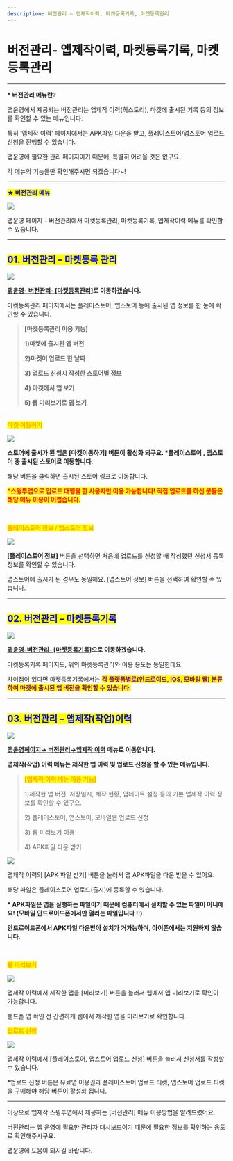 ```yaml
---
description: 버전관리 – 앱제작이력, 마켓등록기록, 마켓등록관리
---
```


# 버전관리- 앱제작이력, 마켓등록기록, 마켓등록관리

***

**\* 버전관리 메뉴란?**

앱운영에서 제공되는 버전관리는 앱제작 이력(히스토리), 마켓에 출시된 기록 등의 정보를 확인할 수 있는 메뉴입니다.

특히 ‘앱제작 이력’ 페이지에서는 APK파일 다운을 받고, 플레이스토어/앱스토어 업로드 신청을 진행할 수 있습니다.

앱운영에 필요한 관리 페이지이기 때문에, 특별히 어려울 것은 없구요.

각 메뉴의 기능들만 확인해주시면 되겠습니다\~!

***



<mark style="color:blue;">**★ 버전관리 메뉴**</mark>&#x20;

![](https://wp.swing2app.co.kr/wp-content/uploads/2018/10/%EB%B2%84%EC%A0%84%EA%B4%80%EB%A6%AC.png)

앱운영 페이지 – 버전관리에서 마켓등록관리, 마켓등록기록, 앱제작이력 메뉴를 확인할 수 있습니다.&#x20;

***



## <mark style="color:blue;">**01. 버전관리 – 마켓등록 관리**</mark>

![](https://wp.swing2app.co.kr/wp-content/uploads/2018/10/%EB%B2%84%EC%A0%84%EA%B4%80%EB%A6%AC2\_19.09.png)

[**앱운영- 버전관리- \[마켓등록관리\]**](http://www.swing2app.co.kr/view/market\_status)**로 이동하겠습니다.**

마켓등록관리 페이지에서는 플레이스토어, 앱스토어 등에 출시된 앱 정보를 한 눈에 확인할 수 있습니다.

> **\[마켓등록관리 이용 기능]**
>
> **1)마켓에 출시된 앱 버전**
>
> **2)마켓어 업로드 한 날짜**
>
> **3) 업로드 신청시 작성한 스토어별 정보**
>
> **4) 마켓에서 앱 보기**
>
> **5) 웹 미리보기로 앱 보기**



\
<mark style="color:orange;">**마켓 이동하기**</mark>

![](https://wp.swing2app.co.kr/wp-content/uploads/2018/10/%EB%B2%84%EC%A0%84%EA%B4%80%EB%A6%AC4\_19.09.png)

**스토어에 출시가 된 앱은 \[마켓이동하기] 버튼이 활성화 되구요. \*플레이스토어 , 앱스토어 중 출시된 스토어로 이동합니다.**

해당 버튼을 클릭하면 출시된 스토어 링크로 이동합니다.

<mark style="color:red;">**\*스윙투앱으로 업로드 대행을 한 사용자만 이용 가능합니다! 직접 업로드를 하신 분들은 해당 메뉴 이용이 어렵습니다.**</mark>

**​**

<mark style="color:orange;">**플레이스토어 정보 / 앱스토어 정보**</mark>

![](https://wp.swing2app.co.kr/wp-content/uploads/2018/10/%EB%B2%84%EC%A0%84%EA%B4%80%EB%A6%AC3\_19.09.png)

**\[플레이스토어 정보]** 버튼을 선택하면 처음에 업로드를 신청할 때 작성했던 신청서 등록정보를 확인할 수 있습니다.​

앱스토어에 출시가 된 경우도 동일해요. \[앱스토어 정보] 버튼을 선택하여 확인할 수 있습니다.

***



## <mark style="color:blue;">**02. 버전관리 – 마켓등록기록**</mark>

![](https://wp.swing2app.co.kr/wp-content/uploads/2018/10/%EB%B2%84%EC%A0%84%EA%B4%80%EB%A6%AC5\_19.09.png)

[**앱운영-버전관리- \[마켓등록기록\]**](http://www.swing2app.co.kr/view/market\_regist\_history)**으로 이동하겠습니다.**

마켓등록기록 페이지도, 위의 마켓등록관리와 이용 용도는 동일한데요.

차이점이 있다면 마켓등록기록에서는 <mark style="color:purple;">**각 플랫폼별로(안드로이드, IOS, 모바일 웹) 분류하여 마켓에 출시된 앱 버전을 확인할 수 있습니다.**</mark>

***



## <mark style="color:blue;">**03. 버전관리 – 앱제작(작업)이력**</mark>

![](https://wp.swing2app.co.kr/wp-content/uploads/2018/10/%EB%B2%84%EC%A0%84%EA%B4%80%EB%A6%AC1\_19.09.png)

[**앱운영페이지→ 버전관리→앱제작 이력**](http://www.swing2app.co.kr/view/app\_work\_history) **메뉴로 이동합니다.**

**앱제작(작업) 이력 메뉴는 제작한 앱 이력 및 업로드 신청을 할 수 있는 메뉴입니다.**

> <mark style="color:orange;">**\[앱제작 이력 메뉴 이용 기능]**</mark>
>
> 1\)제작한 앱 버전, 저장일시, 제작 현황, 업데이트 설정 등의 기본 앱제작 이력 정보를 확인할 수 있구요.
>
> 2\) 플레이스토어, 앱스토어, 모바일웹 업로드 신청
>
> 3\) 웹 미리보기 이용
>
> 4\) APK파일 다운 받기

![](https://wp.swing2app.co.kr/wp-content/uploads/2018/10/%EB%B2%84%EC%A0%84%EA%B4%80%EB%A6%AC6\_19.09.png)

앱제작 이력의 \[APK 파일 받기] 버튼을 눌러서 앱 APK파일을 다운 받을 수 있어요.

해당 파일은 플레이스토어 업로드(출시)에 등록할 수 있습니다.

**\* APK파일은 앱을 실행하는 파일이기 때문에 컴퓨터에서 설치할 수 있는 파일이 아니에요! (모바일 안드로이드폰에서만 열리는 파일입니다 !!)**

**안드로이드폰에서 APK파일 다운받아 설치가 거가능하며, 아이폰에서는 지원하지 않습니다.**

**​**

&#x20;<mark style="color:orange;">**웹 미리보기**</mark>

![](https://wp.swing2app.co.kr/wp-content/uploads/2018/10/%EB%B2%84%EC%A0%84%EA%B4%80%EB%A6%AC7\_19.09.png)

앱제작 이력에서 제작한 앱을 \[미리보기] 버튼을 눌러서 웹에서 앱 미리보기로 확인이 가능합니다.

핸드폰 앱 확인 전 간편하게 웹에서 제작한 앱을 미리보기로 확인합니다.

**​**<mark style="color:orange;">**업로드 신청**</mark>

![](https://wp.swing2app.co.kr/wp-content/uploads/2018/10/%EB%B2%84%EC%A0%84%EA%B4%80%EB%A6%AC8\_19.09.png)

앱제작 이력에서 \[플레이스토어, 앱스토어 업로드 신청] 버튼을 눌러서 신청서를 작성할 수 있습니다.

\*업로드 신청 버튼은 유료앱 이용권과 플레이스토어 업로드 티켓, 앱스토어 업로드 티켓을 구매해야 해당 버튼이 활성화 됩니다.

***

이상으로 앱제작 스윙투앱에서 제공하는 \[버전관리] 메뉴 이용방법을 알려드렸어요.

버전관리는 앱 운영에 필요한 관리자 대시보드이기 때문에 필요한 정보를 확인하는 용도로 확인해주시구요.

앱운영에 도움이 되시길 바랍니다.&#x20;
